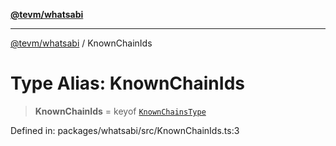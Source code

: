 [**@tevm/whatsabi**](../README.md)

***

[@tevm/whatsabi](../globals.md) / KnownChainIds

# Type Alias: KnownChainIds

> **KnownChainIds** = keyof [`KnownChainsType`](KnownChainsType.md)

Defined in: packages/whatsabi/src/KnownChainIds.ts:3
